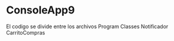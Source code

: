 # ConsoleApp9
El codigo se divide entre los archivos 
	Program
	Classes
	Notificador
	CarritoCompras


